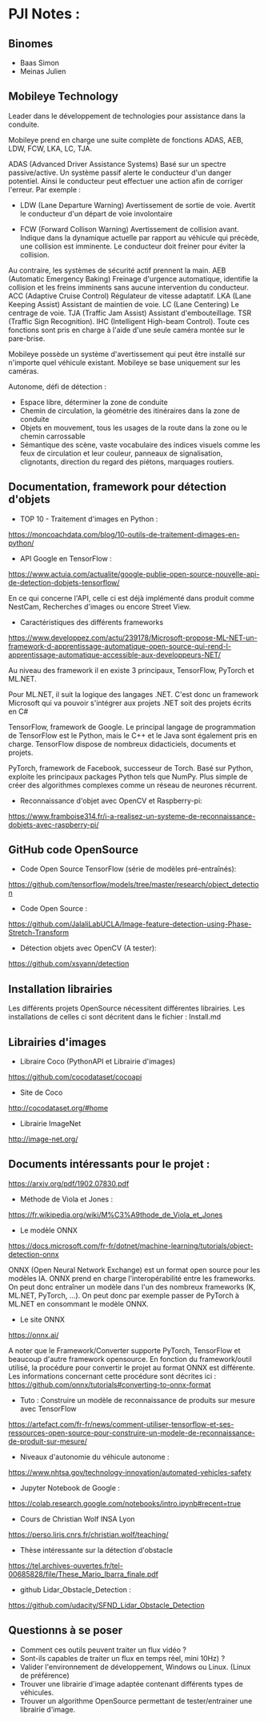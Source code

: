 # PJI Notes :

## Binomes

 - Baas Simon
 - Meinas Julien


## Mobileye Technology

Leader dans le développement de technologies pour assistance dans la conduite.

Mobileye prend en charge une suite complète de fonctions ADAS, AEB, LDW, FCW, LKA, LC, TJA.

ADAS (Advanced Driver Assistance Systems) Basé sur un spectre passive/active.
Un système passif alerte le conducteur d'un danger potentiel. Ainsi le conducteur peut effectuer une action afin de corriger l'erreur.
Par exemple :
            
- LDW (Lane Departure Warning) Avertissement de sortie de voie. Avertit le conducteur d'un départ de voie involontaire

- FCW (Forward Collison Warning) Avertissement de collision avant. Indique dans la dynamique actuelle par rapport au véhicule qui précède, une collision est imminente. Le conducteur doit freiner pour éviter la collision.

Au contraire, les systèmes de sécurité actif prennent la main.
AEB (Automatic Emergency Baking) Freinage d'urgence automatique, identifie la collision et les freins imminents sans aucune intervention du conducteur.
ACC (Adaptive Cruise Control) Régulateur de vitesse adaptatif.
LKA (Lane Keeping Assist) Assistant de maintien de voie.
LC (Lane Centering) Le centrage de voie.
TJA (Traffic Jam Assist) Assistant d'embouteillage.
TSR (Traffic Sign Recognition).
IHC (Intelligent High-beam Control).
Toute ces fonctions sont pris en charge à l'aide d'une seule caméra montée sur le pare-brise.

Mobileye possède un système d'avertissement qui peut être installé sur n'importe quel véhicule existant.
Mobileye se base uniquement sur les caméras.

Autonome, défi de détection :
- Espace libre, déterminer la zone de conduite
- Chemin de circulation, la géométrie des itinéraires dans la zone de conduite
- Objets en mouvement, tous les usages de la route dans la zone ou le chemin carrossable
- Sémantique des scène, vaste vocabulaire des indices visuels comme les feux de circulation et leur couleur, panneaux de signalisation, clignotants, direction du regard des piétons, marquages routiers.


## Documentation, framework pour détection d'objets

- TOP 10 - Traitement d'images en Python :

https://moncoachdata.com/blog/10-outils-de-traitement-dimages-en-python/

- API Google en TensorFlow :

https://www.actuia.com/actualite/google-publie-open-source-nouvelle-api-de-detection-dobjets-tensorflow/

En ce qui concerne l'API, celle ci est déjà implémenté dans produit comme NestCam, Recherches d'images ou encore Street View.

- Caractéristiques des différents frameworks

https://www.developpez.com/actu/239178/Microsoft-propose-ML-NET-un-framework-d-apprentissage-automatique-open-source-qui-rend-l-apprentissage-automatique-accessible-aux-developpeurs-NET/

Au niveau des framework il en existe 3 principaux, TensorFlow, PyTorch et ML.NET.

Pour ML.NET, il suit la logique des langages .NET. C'est donc un framework Microsoft qui va pouvoir s'intégrer aux projets .NET soit des projets écrits en C#

TensorFlow, framework de Google. Le principal langage de programmation de TensorFlow est le Python, mais le C++ et le Java sont également pris en charge.
TensorFlow dispose de nombreux didacticiels, documents et projets.

PyTorch, framework de Facebook, successeur de Torch. Basé sur Python, exploite les principaux packages Python tels que NumPy. Plus simple de créer des algorithmes complexes comme un réseau de neurones récurrent.

- Reconnaissance d'objet avec OpenCV et Raspberry-pi:

https://www.framboise314.fr/i-a-realisez-un-systeme-de-reconnaissance-dobjets-avec-raspberry-pi/


## GitHub code OpenSource

- Code Open Source TensorFlow  (série de modèles pré-entraînés):

https://github.com/tensorflow/models/tree/master/research/object_detection

- Code Open Source :

https://github.com/JalaliLabUCLA/Image-feature-detection-using-Phase-Stretch-Transform

- Détection objets avec OpenCV (A tester):

https://github.com/xsyann/detection


## Installation librairies

Les différents projets OpenSource nécessitent différentes librairies.
Les installations de celles ci sont décritent dans le fichier : Install.md

## Librairies d'images

- Libraire Coco (PythonAPI et Librairie d'images)

https://github.com/cocodataset/cocoapi

- Site de Coco

http://cocodataset.org/#home

- Librairie ImageNet

http://image-net.org/


## Documents intéressants pour le projet :

https://arxiv.org/pdf/1902.07830.pdf

- Méthode de Viola et Jones :

https://fr.wikipedia.org/wiki/M%C3%A9thode_de_Viola_et_Jones

- Le modèle ONNX

https://docs.microsoft.com/fr-fr/dotnet/machine-learning/tutorials/object-detection-onnx

ONNX (Open Neural Network Exchange) est un format open source pour les modèles IA. ONNX prend en charge l'interopérabilité entre les frameworks. On peut donc entraîner un modèle dans l'un des nombreux frameworks (K, ML.NET, PyTorch, ...). On peut donc par exemple passer de PyTorch à ML.NET en consommant le modèle ONNX.

- Le site ONNX

https://onnx.ai/

A noter que le Framework/Converter supporte PyTorch, TensorFlow et beaucoup d'autre framework opensource.
En fonction du framework/outil utilisé, la procédure pour convertir le projet au format ONNX est différente. Les informations concernant cette procédure sont décrites ici : https://github.com/onnx/tutorials#converting-to-onnx-format

- Tuto : Construire un modèle de reconnaissance de produits sur mesure avec TensorFlow

https://artefact.com/fr-fr/news/comment-utiliser-tensorflow-et-ses-ressources-open-source-pour-construire-un-modele-de-reconnaissance-de-produit-sur-mesure/

- Niveaux d'autonomie du véhicule autonome :

https://www.nhtsa.gov/technology-innovation/automated-vehicles-safety

- Jupyter Notebook de Google : 

 https://colab.research.google.com/notebooks/intro.ipynb#recent=true

- Cours de Christian Wolf INSA Lyon

 https://perso.liris.cnrs.fr/christian.wolf/teaching/
 
- Thèse intéressante sur la détection d'obstacle
 
https://tel.archives-ouvertes.fr/tel-00685828/file/These_Mario_Ibarra_finale.pdf


- github Lidar_Obstacle_Detection :

https://github.com/udacity/SFND_Lidar_Obstacle_Detection

## Questionns à se poser 

- Comment ces outils peuvent traiter un flux vidéo ?
- Sont-ils capables de traiter un flux en temps réel, mini 10Hz) ?
- Valider l'environnement de développement, Windows ou Linux. (Linux de préférence)
- Trouver une librairie d'image adaptée contenant différents types de véhicules.
- Trouver un algorithme OpenSource permettant de tester/entrainer une librairie d'image.
